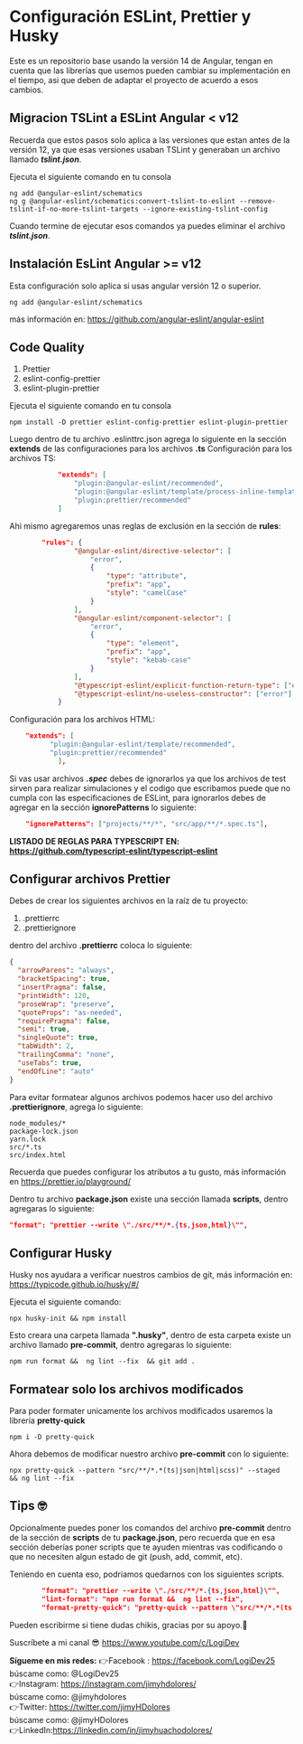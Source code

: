 # Configuración ESLint, Prettier y Husky

Este es un repositorio base usando la versión 14 de Angular, tengan en cuenta que las librerías que usemos pueden cambiar su implementación en el tiempo, asi que deben de adaptar el proyecto de acuerdo a esos cambios.

## Migracion TSLint a ESLint Angular < v12

Recuerda que estos pasos solo aplica a las versiones que estan antes de la versión 12, ya que esas versiones usaban TSLint y generaban un archivo llamado **_tslint.json_**.

Ejecuta el siguiente comando en tu consola

```
ng add @angular-eslint/schematics
ng g @angular-eslint/schematics:convert-tslint-to-eslint --remove-tslint-if-no-more-tslint-targets --ignore-existing-tslint-config
```

Cuando termine de ejecutar esos comandos ya puedes eliminar el archivo **_tslint.json_**.

## Instalación EsLint Angular >= v12

Esta configuración solo aplica si usas angular versión 12 o superior.

```
ng add @angular-eslint/schematics
```

más información en: https://github.com/angular-eslint/angular-eslint

## Code Quality

1. Prettier
2. eslint-config-prettier
3. eslint-plugin-prettier

Ejecuta el siguiente comando en tu consola

```
npm install -D prettier eslint-config-prettier eslint-plugin-prettier
```

Luego dentro de tu archivo .eslinttrc.json agrega lo siguiente en la sección **extends** de las configuraciones para los archivos **.ts**
Configuración para los archivos TS:

```json
    		"extends": [
			    "plugin:@angular-eslint/recommended",
                "plugin:@angular-eslint/template/process-inline-templates",
                "plugin:prettier/recommended"
			]
```

Ahi mismo agregaremos unas reglas de exclusión en la sección de **rules**:

```json
		"rules": {
				"@angular-eslint/directive-selector": [
					"error",
					{
						"type": "attribute",
						"prefix": "app",
						"style": "camelCase"
					}
				],
				"@angular-eslint/component-selector": [
					"error",
					{
						"type": "element",
						"prefix": "app",
						"style": "kebab-case"
					}
				],
				"@typescript-eslint/explicit-function-return-type": ["error"],
				"@typescript-eslint/no-useless-constructor": ["error"]
			}
```

Configuración para los archivos HTML:

```json
	"extends": [
		  "plugin:@angular-eslint/template/recommended",
          "plugin:prettier/recommended"
			],
```

Si vas usar archivos **_.spec_** debes de ignorarlos ya que los archivos de test sirven para realizar simulaciones y el codigo que escribamos puede que no cumpla con las especificaciones de ESLint, para ignorarlos debes de agregar en la sección **ignorePatterns** lo siguiente:

```json
	"ignorePatterns": ["projects/**/*", "src/app/**/*.spec.ts"],
```

**LISTADO DE REGLAS PARA TYPESCRIPT EN: https://github.com/typescript-eslint/typescript-eslint**

## Configurar archivos Prettier

Debes de crear los siguientes archivos en la raíz de tu proyecto:

1. .prettierrc
2. .prettierignore

dentro del archivo **.prettierrc** coloca lo siguiente:

```json
{
  "arrowParens": "always",
  "bracketSpacing": true,
  "insertPragma": false,
  "printWidth": 120,
  "proseWrap": "preserve",
  "quoteProps": "as-needed",
  "requirePragma": false,
  "semi": true,
  "singleQuote": true,
  "tabWidth": 2,
  "trailingComma": "none",
  "useTabs": true,
  "endOfLine": "auto"
}
```

Para evitar formatear algunos archivos podemos hacer uso del archivo **.prettierignore**, agrega lo siguiente:

```console
node_modules/*
package-lock.json
yarn.lock
src/*.ts
src/index.html
```

Recuerda que puedes configurar los atributos a tu gusto, más información en https://prettier.io/playground/

Dentro tu archivo **package.json** existe una sección llamada **scripts**, dentro agregaras lo siguiente:

```json
"format": "prettier --write \"./src/**/*.{ts,json,html}\"",
```

## Configurar Husky

Husky nos ayudara a verificar nuestros cambios de git, más información en:
https://typicode.github.io/husky/#/

Ejecuta el siguiente comando:

```console
npx husky-init && npm install
```

Esto creara una carpeta llamada **".husky"**, dentro de esta carpeta existe un archivo llamado **pre-commit**, dentro agregaras lo siguiente:

```console
npm run format &&  ng lint --fix  && git add .
```

## Formatear solo los archivos modificados

Para poder formater unicamente los archivos modificados usaremos la librería **pretty-quick**

```console
npm i -D pretty-quick
```

Ahora debemos de modificar nuestro archivo **pre-commit** con lo siguiente:

```console
npx pretty-quick --pattern "src/**/*.*(ts|json|html|scss)" --staged  && ng lint --fix
```

## Tips 🤓

Opcionalmente puedes poner los comandos del archivo **pre-commit** dentro de la sección de **scripts** de tu **package.json**, pero recuerda que en esa sección deberías poner scripts que te ayuden mientras vas codificando o que no necesiten algun estado de git (push, add, commit, etc).

Teniendo en cuenta eso, podriamos quedarnos con los siguientes scripts.

```json
		"format": "prettier --write \"./src/**/*.{ts,json,html}\"",
		"lint-format": "npm run format &&  ng lint --fix",
		"format-pretty-quick": "pretty-quick --pattern \"src/**/*.*(ts|json|html|scss)\" --staged",
```

Pueden escribirme si tiene dudas chikis, gracias por su apoyo.🤗

Suscríbete a mi canal 😎
https://www.youtube.com/c/LogiDev

**Sígueme en mis redes:**
👉Facebook : https://facebook.com/LogiDev25  
búscame como: @LogiDev25  
👉Instagram: https://instagram.com/jimyhdolores/  
búscame como: @jimyhdolores  
👉Twitter: https://twitter.com/jimyHDolores  
búscame como: @jimyHDolores  
👉LinkedIn:https://linkedin.com/in/jimyhuachodolores/
